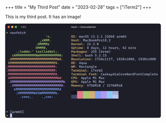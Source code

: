 +++
title = "My Third Post"
date = "2023-02-28"
tags = ["iTerm2"]
+++

This is my third post. It has an image!

![Some image](image@2x.png)
